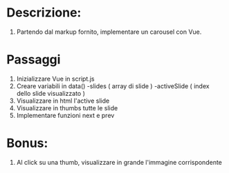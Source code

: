 # Descrizione:
1. Partendo dal markup fornito, implementare un carousel con Vue.

# Passaggi
1. Inizializzare Vue in script.js
2. Creare variabili in data()
    -slides ( array di slide )
    -activeSlide ( index dello slide visualizzato )
3. Visualizzare in html l'active slide
4. Visualizzare in thumbs tutte le slide
5. Implementare funzioni next e prev


# Bonus:
1. Al click su una thumb, visualizzare in grande l'immagine corrispondente
